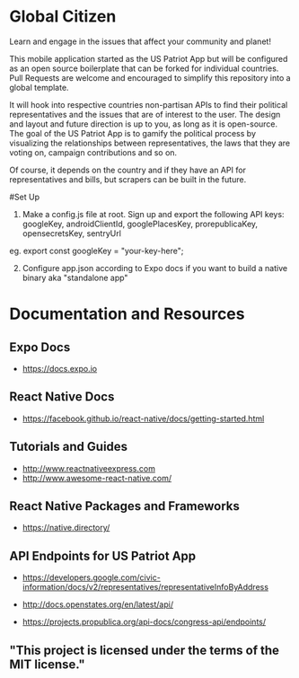 # Global Citizen

Learn and engage in the issues that affect your community and planet!

This mobile application started as the US Patriot App but will be configured as an open source boilerplate that can be forked for individual countries.  Pull Requests are welcome and encouraged to simplify this repository into a global template.  

It will hook into respective countries non-partisan APIs to find their political representatives and the issues that are of interest to the user. The design and layout and future direction is up to you, as long as it is open-source.  The goal of the US Patriot App is to gamify the political process by visualizing the relationships between representatives, the laws that they are voting on, campaign contributions and so on.  

Of course, it depends on the country and if they have an API for representatives and bills, but scrapers can be built in the future.

#Set Up

1) Make a config.js file at root. Sign up and export the following API keys:
googleKey, androidClientId, googlePlacesKey, prorepublicaKey, opensecretsKey, sentryUrl

eg. export const googleKey = "your-key-here";

2) Configure app.json according to Expo docs if you want to build a native binary aka "standalone app"

# Documentation and Resources

## Expo Docs
- https://docs.expo.io

## React Native Docs
- https://facebook.github.io/react-native/docs/getting-started.html

## Tutorials and Guides
- http://www.reactnativeexpress.com
- http://www.awesome-react-native.com/

## React Native Packages and Frameworks
- https://native.directory/

## API Endpoints for US Patriot App
- https://developers.google.com/civic-information/docs/v2/representatives/representativeInfoByAddress

- http://docs.openstates.org/en/latest/api/

- https://projects.propublica.org/api-docs/congress-api/endpoints/

## "This project is licensed under the terms of the MIT license."
